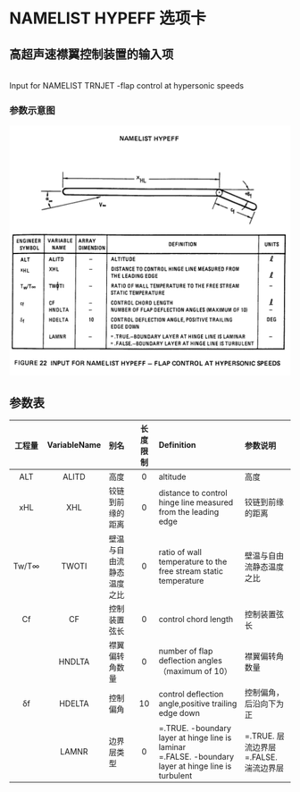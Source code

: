 
# NAMELIST HYPEFF 选项卡 
## 高超声速襟翼控制装置的输入项
<br>Input for NAMELIST TRNJET -flap control at hypersonic speeds 
<br>
### 参数示意图
![参数示意图](fig/HYPEFF.png) 
<br>

## 参数表

|工程量   | VariableName|别名|长度限制| Definition|参数说明|
|:-------:|:-------:|:----------------------------|:--:|:-----------------------------------------------------------|:------------------------------------------|
| ALT     | ALITD   |  高度                       | 0  | altitude | 高度 |          
| xHL     | XHL     |  铰链到前缘的距离           | 0  | distance to control hinge line measured from the leading edge   | 铰链到前缘的距离                  |
| Tw/T∞   | TWOTI   |  壁温与自由流静态温度之比   | 0  | ratio of wall temperature to the free stream static temperature | 壁温与自由流静态温度之比        | 
| Cf      | CF      |  控制装置弦长               | 0  | control chord length      | 控制装置弦长        | 
|         | HNDLTA  |  襟翼偏转角数量             | 0  | number of flap deflection angles （maximum of 10） |  襟翼偏转角数量     | 
| δf      | HDELTA  |  控制偏角                   | 10 | control deflection angle,positive trailing edge down  | 控制偏角，后沿向下为正      |
|         | LAMNR   |  边界层类型                 | 0  | =.TRUE. -boundary layer at hinge line is laminar<br> =.FALSE. -boundary layer at hinge line is turbulent | =.TRUE. 层流边界层<br> =.FALSE. 湍流边界层   |





